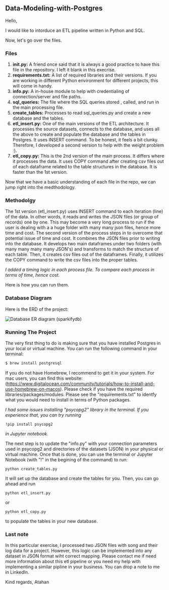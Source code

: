 ## Data-Modeling-with-Postgres

Hello, 

I would like to intorduce an ETL pipeline written in Python and SQL.

Now, let's go over the files.

### Files
1) **init.py:** A friend once said that it is always a good practice to have this file in the repository. I left it blank in this execrise.
2) **requirements.txt:** A list of required libraries and their versions. If you are working in different Python environment for different projects, this will come in handy.
3) **info.py:** A in-house module to help with credentialing of connection/server and file paths. 
4) **sql_queries:** The file where the SQL queries stored , called, and run in the main processing file.
5) **create_tables:** Processes to read sql_queries.py and create a new database and the tables.
6) **etl_insert.py:** One of the main versions of the ETL architecture. It processes the source datasets, connects to the database, and uses all the above to create and populate the database and the tables in Postgres. It uses INSERT command. To be honest, it feels a bit clunky. Therefore, I developed a second version to help with the weight problem :).
7) **etl_copy.py:**  This is the 2nd version of the main process. It differs where it processes the data. It uses COPY command after creating csv files out of each dataframe related to the table structures in the database. It is faster than the 1st version. 
  
Now that we have a basic understanding of each file in the repo, we can jump right into the medthodology.

### Methodolgy
The 1st version (etl_insert.py) uses INSERT command to each iteration (line) of the data. In other words, it reads and writes the JSON files (or group of records) one by one.  This may become a very long process to run if the user is dealing with a a huge folder with many many json files, hence more time and cost. The second version of the process steps in to overcome that potential issue of time and cost. It combines the JSON files prior to writing into the database. It develops two main dataframes under two folders (with many many many many JSON's) and transforms to match the structure of each table. Then, it creates csv files out of the dataframes. Finally, it utilizes the COPY command to write the csv files into the proper tables. 

*I added a timing logic in each process file. To compare each process in terms of time, hence cost.*

Here is how you can run them.

### Database Diagram  
Here is the ERD of the project:

![Database ER diagram (sparkifydb)](https://user-images.githubusercontent.com/51124648/116735398-6fd35a00-a9bc-11eb-8dc0-90c164830376.jpeg)

### Running The Project
The very first thing to do is making sure that you have installed Postgres in your local or virtual machine. You can run the following command in your terminal: 

``` sh
$ brew install postgresql
```
If you do not have Homebrew, I recommend to get it in your system. For mac users, you can find this website: (https://www.digitalocean.com/community/tutorials/how-to-install-and-use-homebrew-on-macos). Please check if you have the required libraries/packages/modules. Please see the "requirements.txt" to identfy what you would need to install in terms of Python packages. 

*I had some issues installing "psycopg2" library in the terminal. If you experience that, you can try running* 
```
!pip install psycopg2 
```
*in Jupyter notebook.* 

The next step is to update the "info.py" with your connection parameters used in psycopg2 and directories of the datasets (JSON) in your physical or virtual machine. Once that is done, you can use the terminal or Jupyter Notebook (with "!" in the begining of the command) to run:
```
python create_tables.py
```
It will set up the database and create the tables for you.  Then, you can go ahead and run 
```
python etl_insert.py
```
or 
```
python etl_copy.py
```
to populate the tables in your new database. 

### Last note
In this particular exercise, I processed two JSON files with song and their log data for a project. However, this logic can be implemented into any dataset in JSON format wiht correct mapping. 
Please contact me if need more information about this etl pipeline or you need my help with implementing a similar pipline in your business. You can drop a note to me in LinkedIn. 


Kind regards,
Atahan
